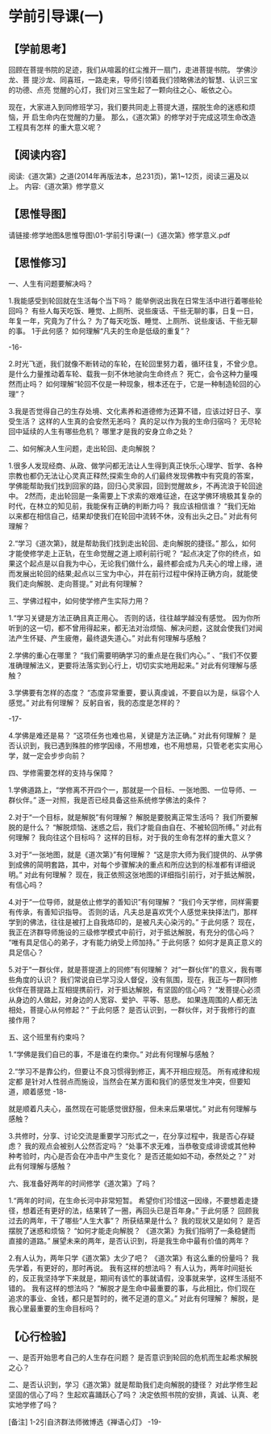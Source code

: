 
# 学前引导课(一)

## 【学前思考】
回顾在菩提书院的足迹，我们从喧嚣的红尘推开一扇门，走进菩提书院。
学佛沙龙、菩
提沙龙、同喜班，一路走来，导师引领着我们领略佛法的智慧、认识三宝的功德、点亮
觉醒的心灯，我们对三宝生起了一颗向往之心、皈依之心。

现在，大家进入到同修班学习，我们要共同走上菩提大道，摆脱生命的迷惑和烦恼，开
启生命内在觉醒的力量。
那么，《道次第》的修学对于完成这项生命改造工程具有怎样
的重大意义呢？


## 【阅读内容】
阅读:《道次第》之道(2014年再版法本，总231页)，第1~12页，阅读三遍及以上。
内容:《道次第》修学意义

## 【思惟导图】
请链接:修学地图&思惟导图\01-学前引导课(一)《道次第》修学意义.pdf
## 【思惟修习】
一、人生有问题要解决吗？

1.我能感受到轮回就在生活每个当下吗？
能举例说出我在日常生活中进行着哪些轮回吗？
有些人每天吃饭、睡觉、上厕所、说些废话、干些无聊的事，日复一日，年复一年，究竟为了什么？
为了每天吃饭、睡觉、上厕所、说些废话、干些无聊的事。
1于此何感？
如何理解“凡夫的生命是低级的重复”？

-16-


2.时光飞逝，我们就像不断转动的车轮，在轮回里努力着，循环往复，不曾少息。
是什么力量推动着车轮、载我一刻不休地驶向生命终点？
死亡，会令这种力量嘎然而止吗？
如何理解“轮回不仅是一种现象，根本还在于，它是一种制造轮回的心理”？

3.我是否觉得自己的生存处境、文化素养和道德修为还算不错，应该过好日子、享受生活？
这样的人生真的会安然无恙吗？
真的足以作为我的生命归宿吗？
无尽轮回中延续的人生有哪些危机？
哪里才是我的安身立命之处？

二、如何解决人生问题，走出轮回、走向解脱？

1.很多人发现经商、从政、做学问都无法让人生得到真正快乐;心理学、哲学、各种宗教也都仍无法让心灵真正释然;探索生命的人们最终发现佛教中有究竟的答案，学佛能帮助我们找到回家的路，回归心灵家园，回到觉醒故乡，不再流浪于轮回途中。
2然而，走出轮回是一条需要上下求索的艰难征途，在这学佛环境极其复杂的时代，在林立的知见前，我能保有正确的判断力吗？
我应该相信谁？
“我们无始以来都在相信自己，结果却使我们在轮回中流转不休，没有出头之日。”
对此有何理解？

2.“学习《道次第》，就是帮助我们找到走出轮回、走向解脱的捷径。”
那么，如何才能使修学走上正轨，在生命觉醒之道上顺利前行呢？
“起点决定了你的终点，如果这个起点是以自我为中心，无论我们做什么，最终都会成为凡夫心的增上缘，进而发展出轮回的结果;起点以三宝为中心，并在前行过程中保持正确方向，就能使我们走向解脱、走向菩提。”
对此有何理解？

三、学佛过程中，如何使学修产生实际力用？

1.“学习关键是方法正确且真正用心。
否则的话，往往越学越没有感觉。
因为你所听到的这一切，都不曾用得起来，都无法对治烦恼、解决问题，这就会使我们对闻法产生怀疑、产生疲倦，最终退失道心。”
对此有何理解与感触？

2.学佛的重心在哪里？
“我们需要明确学习的重点是在我们内心。”
、“我们不仅要准确理解法义，更要将法落实到心行上，切切实实地用起来。”
对此有何理解与感触？

3.学佛要有怎样的态度？
“态度非常重要，要认真虔诚，不要自以为是，纵容个人感觉。”
对此有何理解？
反躬自省，我的态度是怎样的？

-17-



4.学佛是难还是易？
“这项任务也难也易，关键是方法正确。”
对此有何理解？
是否认识到，我已遇到殊胜的修学因缘，不用想难，也不用想易，只管老老实实用心学，就一定会步步向前？

四、学修需要怎样的支持与保障？

1.学佛道路上，“学修离不开四个一，那就是一个目标、一张地图、一位导师、一群伙伴。”
逐一对照，我是否已经具备这些系统修学佛法的条件？

2.对于“一个目标，就是解脱”有何理解？
解脱是要脱离正常生活吗？
我们所要解脱的是什么？
“解脱烦恼、迷惑之后，我们才能自由自在、不被轮回所缚。”
对此有何理解？
我向往这个目标吗？
这样的目标，对于我的生命有怎样的重大意义？

3.对于“一张地图，就是《道次第》”有何理解？
“这是宗大师为我们提供的、从学佛到成佛的简明套路，其中，对每个步骤解决的重点和所应达到的标准都有详细说明。”
对此有何理解？
现在，我正依照这张地图的详细指引前行，对于抵达解脱，有信心吗？

4.对于“一位导师，就是依止修学的善知识”有何理解？
“我们今天学修，同样需要有传承，有善知识指导。
否则的话，凡夫总是喜欢凭个人感觉来抉择法门，那样学到的佛法，往往是被打上自我烙印的，是被凡夫心染污的。”
于此何感？
现在，我正在济群导师施设的三级修学模式中前行，对于抵达解脱，有充分的信心吗？
“唯有具足信心的弟子，才有能力纳受上师加持。”
于此何感？
如何才是真正意义的具足信心？

5.对于“一群伙伴，就是菩提道上的同修”有何理解？
对“一群伙伴”的意义，我有哪些角度的认识？
我们常说自已学习没人督促，没有氛围，现在，我正与一群同修伙伴在菩提路上互相提携前行，对于抵达解脱，有坚固的信心吗？
“发菩提心必须从身边的人做起，对身边的人宽容、爱护、平等、慈悲。
如果连周围的人都无法相处，菩提心从何修起？”
于此何感？
是否认识到，一群伙伴，对于我修行的直接作用？

五、这个班里有约束吗？

1.“学佛是我们自已的事，不是谁在约束你。”
对此有何理解与感触？

2.“学习不是靠公约，但要让不良习惯得到修正，离不开相应规范。
所有戒律和规定都
是针对人性弱点而施设，当然会在某方面和我们的感觉发生冲突，但要知道，顺着感觉
-18-



就是顺着凡夫心，虽然现在可能感觉很舒服，但未来后果堪忧。”
对此有何理解与感触？

3.共修时，分享、讨论交流是重要学习形式之一，在分享过程中，我是否心存疑虑？
我的观点会被别人公然否定吗？
“处事不求无难，当恭敬变成诽谤或其他种种考验时，内心是否会在冲击中产生变化？
是否还能如如不动，泰然处之？”
对此有何理解与感触？

六、我准备好两年的时间修学《道次第》了吗？

1.“两年的时间，在生命长河中非常短暂。
希望你们珍惜这一因缘，不要想着走捷径，想着还有更好的法，结果转了一圈，再回头已是百年身。”
于此何感？
回顾我过去的两年，干了哪些“人生大事”？
所获结果是什么？
我的现状又是如何？
是否摆脱了迷惑和烦恼？
“如何才能走向解脱？
《道次第》为我们指明了一条稳健而直接的道路。”
展望未来的两年，是否认识到，将是我生命中最有价值的两年？

2.有人认为，两年只学《道次第》太少了吧？
《道次第》有这么重的份量吗？
我先学着，有更好的，那时再说。
我有这样的想法吗？
有人认为，两年时间挺长的，反正我坚持学下来就是，期间有该忙的事就请假，没事就来学，这样生活挺不错的。
我有这样的想法吗？
“解脱才是生命中最重要的事，与此相比，你们现在追求的事业、金钱，都只是暂时的，微不足道的意义。”
对此有何理解？
解脱，是我心里最重要的生命目标吗？


## 【心行检验】
一、是否开始思考自己的人生存在问题？
是否意识到轮回的危机而生起希求解脱之心？

二、是否认识到，学习《道次第》就是帮助我们走向解脱的捷径？
对此学修生起坚固的信心了吗？
生起欢喜踊跃心了吗？
决定依照书院的安排，真诚、认真、老实地学修了吗？

[备注]
1-2引自济群法师微博选《禅语心灯》
-19-


